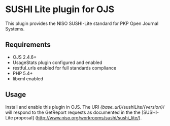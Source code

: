 # SUSHI Lite plugin for OJS

This plugin provides the NISO SUSHI-Lite standard for PKP Open Journal Systems.

## Requirements

* OJS 2.4.6+ 
 * UsageStats plugin configured and enabled
 * restful_urls enabled for full standards compliance
* PHP 5.4+
 * libxml enabled

## Usage

Install and enable this plugin in OJS.  The URI *{base_url}*/sushiLite/*{version}*/ will respond to the GetReport requests as documented in the the [SUSHI-Lite proposal] (http://www.niso.org/workrooms/sushi/sushi_lite/).
